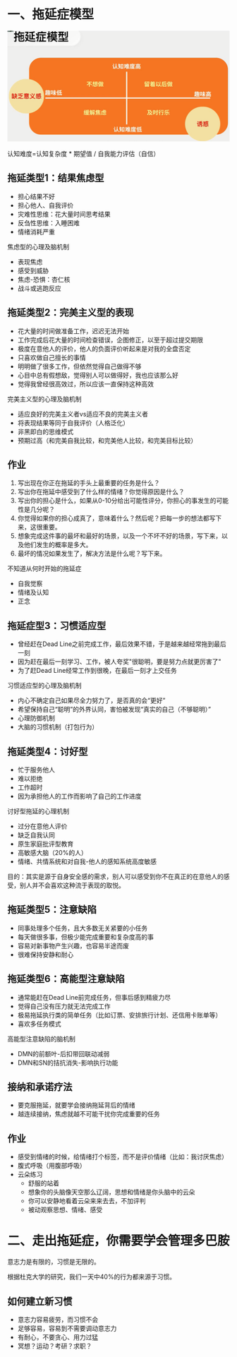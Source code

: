 # 一、拖延症模型

<div align="center"> <img src="pics/执行力-拖延症模型.png" width="800"/> </div>

认知难度=认知复杂度 * 期望值 / 自我能力评估（自信）

## 拖延类型1：结果焦虑型

- 担心结果不好
- 担心他人、自我评价
- 灾难性思维：花大量时间思考结果
- 反刍性思维：入睡困难
- 情绪消耗严重



焦虑型的心理及脑机制

- 表现焦虑
- 感受到威胁
- 焦虑-恐惧：杏仁核
- 战斗或逃跑反应



## 拖延类型2：完美主义型的表现

- 花大量的时间做准备工作，迟迟无法开始
- 工作完成后花大量的时间检查错误，企图修正，以至于超过提交期限
- 极度在意他人的评价，他人的负面评价听起来是对我的全盘否定
- 只喜欢做自己擅长的事情
- 明明做了很多工作，但依然觉得自己做得不够
- 心目中总有假想敌，觉得别人可以做得好，我也应该那么好
- 觉得我曾经很高效过，所以应该一直保持这种高效



完美主义型的心理及脑机制

- 适应良好的完美主义者vs适应不良的完美主义者
- 将表现结果等同于自我评价（人格泛化）
- 非黑即白的思维模式
- 预期过高（和完美自我比较，和完美他人比较，和完美目标比较）



## 作业

1. 写出现在你正在拖延的手头上最重要的任务是什么？
2. 写出你在拖延中感受到了什么样的情绪？你觉得原因是什么？
3. 写出你的担心是什么，如果从0-10分给出可能性评分，你担心的事发生的可能性是几分呢？
4. 你觉得如果你的担心成真了，意味着什么？然后呢？把每一步的想法都写下来，这很重要。
5. 想象完成这件事的最坏和最好的场景，以及一个不坏不好的场景，写下来，以及他们发生的概率是多大。
6. 最坏的情况如果发生了，解决方法是什么呢？写下来。





不知道从何时开始的拖延症

- 自我觉察
- 情绪及认知
- 正念



## 拖延症型3：习惯适应型

- 曾经赶在Dead Line之前完成工作，最后效果不错，于是越来越经常拖到最后一刻
- 因为赶在最后一刻学习、工作，被人夸奖"很聪明，要是努力点就更厉害了"
- 为了赶Dead Line经常工作到很晚，在最后一刻才上交任务



习惯适应型的心理及脑机制

- 内心不确定自己如果尽全力努力了，是否真的会“更好”
- 希望保持自己“聪明”的外界认同，害怕被发现“真实的自己（不够聪明）”
- 心理防御机制
- 大脑的习惯机制（打包行为）



## 拖延类型4：讨好型

- 忙于服务他人
- 难以拒绝
- 工作超时
- 因为承担他人的工作而影响了自己的工作进度



讨好型拖延的心理机制

- 过分在意他人评价
- 缺乏自我认同
- 原生家庭批评型教育
- 高敏感大脑（20%的人）
- 情绪、共情系统和对自我-他人的感知系统高度敏感

目的：其实是源于自身安全感的需求，别人可以感受到你不在真正的在意他人的感受，别人并不会喜欢这种流于表现的取悦。



## 拖延类型5：注意缺陷

- 同事处理多个任务，且大多数无关紧要的小任务
- 每天做很多事，但极少能完成重要和复杂度高的事
- 容易对新事物产生兴趣，也容易半途而废
- 很难保持安静和耐心



## 拖延类型6：高能型注意缺陷

- 通常能赶在Dead Line前完成任务，但事后感到精疲力尽
- 觉得自己没有压力就无法完成工作
- 极易拖延执行类的简单任务（比如订票、安排旅行计划、还信用卡账单等）
- 喜欢多任务模式



高能型注意缺陷的脑机制

- DMN的前额叶-后扣带回联动减弱
- DMN和SN的拮抗消失-影响执行功能



## 接纳和承诺疗法

- 要克服拖延，就要学会接纳拖延背后的情绪
- 越连续接纳，焦虑就越不可能干扰你完成重要的任务



## 作业

- 感受到情绪的时候，给情绪打个标签，而不是评价情绪（比如：我讨厌焦虑）
- 腹式呼吸（用腹部呼吸）
- 云朵练习
  - 舒服的站着
  - 想象你的头脑像天空那么辽阔，思想和情绪是你头脑中的云朵
  - 你可以安静地看着云朵来来去去，不加评判
  - 被动观察思想、情绪、感受



# 二、走出拖延症，你需要学会管理多巴胺

意志力是有限的，习惯是无限的。

根据杜克大学的研究，我们一天中40%的行为都来源于习惯。



## 如何建立新习惯

- 意志力容易疲劳，而习惯不会
- 足够容易，容易到不需要调动意志力
- 有耐心，不要贪心、用力过猛
- 冥想？运动？考研？求职？

